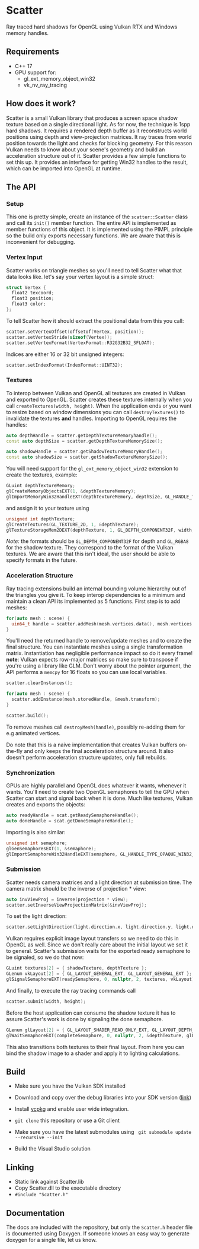 # Scatter
Ray traced hard shadows for OpenGL using Vulkan RTX and Windows memory handles.

## Requirements
+ C++ 17
+ GPU support for:
    - gl_ext_memory_object_win32
    - vk_nv_ray_tracing
    
## How does it work?
Scatter is a small Vulkan library that produces a screen space shadow texture based on a single directional light. As for now, the technique is 1spp hard shadows.
It requires a rendered depth buffer as it reconstructs world positions using depth and view-projection matrices. It ray traces from world position towards the light and checks for blocking geometry. For this reason Vulkan needs to know about your scene's geometry and build an acceleration structure out of it. Scatter provides a few simple functions to set this up. It provides an interface for getting Win32 handles to the result, which can be imported into OpenGL at runtime.

## The API

### Setup
This one is pretty simple, create an instance of the ```scatter::Scatter``` class and call its ```init()``` member function. The entire API is implemented as member functions of this object. It is implemented using the PIMPL principle so the build only exports necessary functions. We are aware that this is inconvenient for debugging.

### Vertex Input
Scatter works on triangle meshes so you'll need to tell Scatter what that data looks like.
let's say your vertex layout is a simple struct:
    
``` c++
struct Vertex {
  float2 texcoord;
  float3 position;
  float3 color;
};
```


To tell Scatter how it should extract the positional data from this you call:

``` c++
scatter.setVertexOffset(offsetof(Vertex, position));
scatter.setVertexStride(sizeof(Vertex));
scatter.setVertexFormat(VertexFormat::R32G32B32_SFLOAT);
```

Indices are either 16 or 32 bit unsigned integers:
``` c++
scatter.setIndexFormat(IndexFormat::UINT32); 
```

### Textures
To interop between Vulkan and OpenGL all textures are created in Vulkan and exported to OpenGL.
Scatter creates these textures internally when you call ```createTextures(width, height)```. 
When the application ends or you want to resize based on window dimensions you can call ```destroyTextures()``` to invalidate the textures **and** handles.
Importing to OpenGL requires the handles:
``` c++
auto depthHandle = scatter.getDepthTextureMemoryhandle();
const auto depthSize = scatter.getDepthTextureMemorySize();

auto shadowHandle = scatter.getShadowTextureMemoryHandle();
const auto shadowSize = scatter.getShadowTextureMemorySize();
```

You will need support for the ```gl_ext_memory_object_win32``` extension to create the textures, example:
``` c++
GLuint depthTextureMemory;
glCreateMemoryObjectsEXT(1, &depthTextureMemory);
glImportMemoryWin32HandleEXT(depthTextureMemory, depthSize, GL_HANDLE_TYPE_OPAQUE_WIN32_EXT, depthHandle);
```
and assign it to your texture using
``` c++
unsigned int depthTexture;
glCreateTextures(GL_TEXTURE_2D, 1, &depthTexture);
glTextureStorageMem2DEXT(depthTexture, 1, GL_DEPTH_COMPONENT32F, width, height, depthTextureMemory, 0);
```
_Note:_ the formats should be `GL_DEPTH_COMPONENT32F` for depth and `GL_RGBA8` for the shadow texture. They correspond to the format of the Vulkan textures.
We are aware that this isn't ideal, the user should be able to specify formats in the future.

### Acceleration Structure
Ray tracing extensions build an internal bounding volume hierarchy out of the triangles you give it. To keep interop dependencies to a minimum and maintain a clean API its implemented as 5 functions. First step is to add meshes:
``` c++
for(auto mesh : scene) {
  uin64_t handle = scatter.addMesh(mesh.vertices.data(), mesh.vertices.size(), mesh.indices.data(), mesh.indices.size());
}
```

You'll need the returned handle to remove/update meshes and to create the final structure.
You can instantiate meshes using a single transformation matrix.
Instantiation has negligible performance impact so do it every frame!
**__note__**: Vulkan expects row-major matrices so make sure to transpose if you're using a library like GLM.
Don't worry about the pointer argument, the API performs a `memcpy` for 16 floats so you can use local variables.
``` c++
scatter.clearInstances();

for(auto mesh : scene) {
  scatter.addInstance(mesh.storedHandle, &mesh.transform);
}

scatter.build();
```
To remove meshes call `destroyMesh(handle)`, possibly re-adding them for e.g animated vertices.

Do note that this is a naive implementation that creates Vulkan buffers on-the-fly and only keeps the final acceleration structure around.
It also doesn't perform acceleration structure updates, only full rebuilds.

### Synchronization
GPUs are highly parallel and OpenGL does whatever it wants, whenever it wants. You'll need to create two OpenGL semaphores to tell the GPU when Scatter can start and signal back when it is done. Much like textures, Vulkan creates and exports the objects:

``` c++
auto readyHandle = scat.getReadySemaphoreHandle();
auto doneHandle = scat.getDoneSemaphoreHandle();
```

Importing is also similar:

``` c++
unsigned int semaphore;
glGenSemaphoresEXT(1, &semaphore);
glImportSemaphoreWin32HandleEXT(semaphore, GL_HANDLE_TYPE_OPAQUE_WIN32_EXT, readyHandle);
```    
### Submission
Scatter needs camera matrices and a light direction at submission time. The camera matrix should be the inverse of projection * view:

``` c++    
auto invViewProj = inverse(projection * view);
scatter.setInverseViewProjectionMatrix(&invViewProj);
```   

To set the light direction:

``` c++    
scatter.setLightDirection(light.direction.x, light.direction.y, light.direction.z);
```    
Vulkan requires explicit image layout transfers so we need to do this in OpenGL as well. 
Since we don't really care about the initial layout we set it to general.
Scatter's submission waits for the exported ready semaphore to be signaled, so we do that now:

``` c++    
GLuint textures[2] = { shadowTexture, depthTexture };
GLenum vkLayout[2] = { GL_LAYOUT_GENERAL_EXT, GL_LAYOUT_GENERAL_EXT };
glSignalSemaphoreEXT(readySemaphore, 0, nullptr, 2, textures, vkLayout);
```   

And finally, to execute the ray tracing commands call

``` c++
scatter.submit(width, height);
```   

Before the host application can consume the shadow texture it has to assure Scatter's work is done by signaling the done semaphore.

``` c++
GLenum glLayout[2] = { GL_LAYOUT_SHADER_READ_ONLY_EXT, GL_LAYOUT_DEPTH_STENCIL_ATTACHMENT_EXT };
glWaitSemaphoreEXT(completeSemaphore, 0, nullptr, 2, &depthTexture, glLayout);
```    

This also transitions both textures to their final layout.
From here you can bind the shadow image to a shader and apply it to lighting calculations.

## Build

- Make sure you have the Vulkan SDK installed
- Download and copy over the debug libraries into your SDK version ([link](https://files.lunarg.com/))
- Install [vcpkg](https://github.com/microsoft/vcpkg) and enable user wide integration.

- ```git clone``` this repository or use a Git client
- Make sure you have the latest submodules using ``` git submodule update --recursive --init```
- Build the Visual Studio solution

## Linking

- Static link against Scatter.lib
- Copy Scatter.dll to the executable directory
- `#include "Scatter.h"`

## Documentation

The docs are included with the repository, but only the `Scatter.h` header file is documented using Doxygen. 
If someone knows an easy way to generate doxygen for a single file, let us know.
